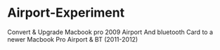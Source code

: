 # Airport-Experiment
Convert &amp; Upgrade Macbook pro 2009 Airport And bluetooth Card to a newer Macbook Pro Airport &amp; BT (2011-2012)
